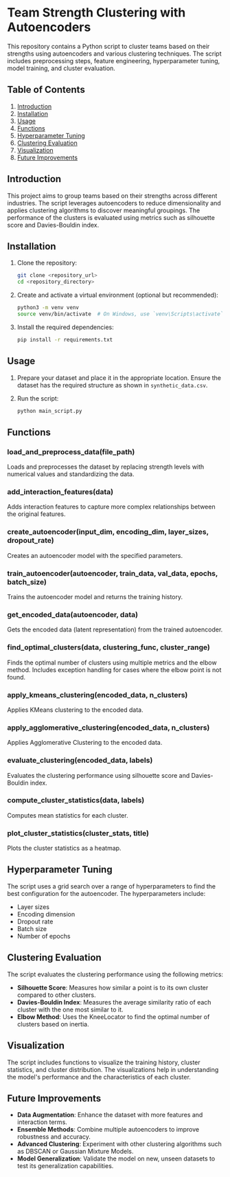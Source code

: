 # Team Strength Clustering with Autoencoders

This repository contains a Python script to cluster teams based on their strengths using autoencoders and various clustering techniques. The script includes preprocessing steps, feature engineering, hyperparameter tuning, model training, and cluster evaluation.

## Table of Contents
1. [Introduction](#introduction)
2. [Installation](#installation)
3. [Usage](#usage)
4. [Functions](#functions)
5. [Hyperparameter Tuning](#hyperparameter-tuning)
6. [Clustering Evaluation](#clustering-evaluation)
7. [Visualization](#visualization)
8. [Future Improvements](#future-improvements)

## Introduction

This project aims to group teams based on their strengths across different industries. The script leverages autoencoders to reduce dimensionality and applies clustering algorithms to discover meaningful groupings. The performance of the clusters is evaluated using metrics such as silhouette score and Davies-Bouldin index.

## Installation

1. Clone the repository:
    ```bash
    git clone <repository_url>
    cd <repository_directory>
    ```

2. Create and activate a virtual environment (optional but recommended):
    ```bash
    python3 -m venv venv
    source venv/bin/activate  # On Windows, use `venv\Scripts\activate`
    ```

3. Install the required dependencies:
    ```bash
    pip install -r requirements.txt
    ```

## Usage

1. Prepare your dataset and place it in the appropriate location. Ensure the dataset has the required structure as shown in `synthetic_data.csv`.

2. Run the script:
    ```bash
    python main_script.py
    ```

## Functions

### load_and_preprocess_data(file_path)
Loads and preprocesses the dataset by replacing strength levels with numerical values and standardizing the data.

### add_interaction_features(data)
Adds interaction features to capture more complex relationships between the original features.

### create_autoencoder(input_dim, encoding_dim, layer_sizes, dropout_rate)
Creates an autoencoder model with the specified parameters.

### train_autoencoder(autoencoder, train_data, val_data, epochs, batch_size)
Trains the autoencoder model and returns the training history.

### get_encoded_data(autoencoder, data)
Gets the encoded data (latent representation) from the trained autoencoder.

### find_optimal_clusters(data, clustering_func, cluster_range)
Finds the optimal number of clusters using multiple metrics and the elbow method. Includes exception handling for cases where the elbow point is not found.

### apply_kmeans_clustering(encoded_data, n_clusters)
Applies KMeans clustering to the encoded data.

### apply_agglomerative_clustering(encoded_data, n_clusters)
Applies Agglomerative Clustering to the encoded data.

### evaluate_clustering(encoded_data, labels)
Evaluates the clustering performance using silhouette score and Davies-Bouldin index.

### compute_cluster_statistics(data, labels)
Computes mean statistics for each cluster.

### plot_cluster_statistics(cluster_stats, title)
Plots the cluster statistics as a heatmap.

## Hyperparameter Tuning

The script uses a grid search over a range of hyperparameters to find the best configuration for the autoencoder. The hyperparameters include:
- Layer sizes
- Encoding dimension
- Dropout rate
- Batch size
- Number of epochs

## Clustering Evaluation

The script evaluates the clustering performance using the following metrics:
- **Silhouette Score**: Measures how similar a point is to its own cluster compared to other clusters.
- **Davies-Bouldin Index**: Measures the average similarity ratio of each cluster with the one most similar to it.
- **Elbow Method**: Uses the KneeLocator to find the optimal number of clusters based on inertia.

## Visualization

The script includes functions to visualize the training history, cluster statistics, and cluster distribution. The visualizations help in understanding the model's performance and the characteristics of each cluster.

## Future Improvements

- **Data Augmentation**: Enhance the dataset with more features and interaction terms.
- **Ensemble Methods**: Combine multiple autoencoders to improve robustness and accuracy.
- **Advanced Clustering**: Experiment with other clustering algorithms such as DBSCAN or Gaussian Mixture Models.
- **Model Generalization**: Validate the model on new, unseen datasets to test its generalization capabilities.
